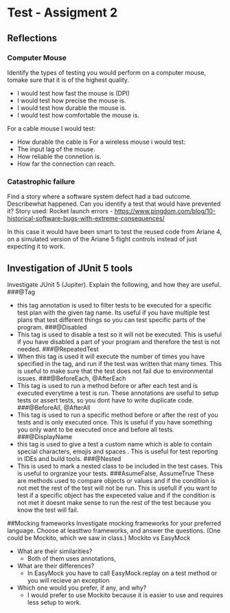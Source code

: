# Test - Assigment 2

## Reflections

### Computer Mouse
Identify the types of testing you would perform on a computer mouse, tomake sure that it is of the highest quality.
* I would test how fast the mouse is (DPI)
* I would test how precise the mouse is.
* I would test how durable the mouse is.
* I would test how comfortable the mouse is.

For a cable mouse I would test:
* How durable the cable is
For a wireless mouse i would test:
* The input lag of the mouse.
* How reliable the connetion is.
* How far the connection can reach. 

### Catastrophic failure
Find a story where a software system defect had a bad outcome. Describewhat happened. Can you identify a test that would have prevented it?
Story used: Rocket launch errors - https://www.pingdom.com/blog/10-historical-software-bugs-with-extreme-consequences/

In this case it would have been smart to test the reused code from Ariane 4, on a simulated version of the Ariane 5 flight controls instead of just expecting it to work. 

## Investigation of JUnit 5 tools
Investigate JUnit 5 (Jupiter). Explain the following, and how they are useful.
###@Tag
* this tag annotation is used to filter tests to be executed for a specific test plan with the given tag name. Its useful if you have multiple test plans that test different things so you can test specific parts of the program.
###@Disabled
* This tag is used to disable a test so it will not be executed. This is useful if you have disabled a part of your program and therefore the test is not needed.
###@RepeatedTest
* When this tag is used it will execute the number of times you have specified in the tag, and run if the test was written that many times. This is useful to make sure that the test does not fail due to  environmental issues.
###@BeforeEach, @AfterEach
* This tag is used to run a method before or after each test and is executed everytime a test is run. These annotations are useful to setup tests or assert tests,  so you dont have to write duplicate code. 
###@BeforeAll, @AfterAll
* This tag is used to run a specific method before or after the rest of you tests and is only executed once. This is useful if you have something you only want to be executed once and before all tests.
###@DisplayName
* this tag is used to give a test a custom name which is able to contain special characters, emojis and spaces . This is useful for test reporting in IDEs and build tools. 
###@Nested
* This is used to mark a nested class to be included in the test cases. This is useful to orgranize your tests.
###AsumeFalse, AssumeTrue
These are methods used to compare objects or values and if the condition is not met the rest of the test will not be run. This is usefull if you want to test if a specific object has the expeceted value and if the condition is not met it doesnt make sense to run the rest of the test because you know the test will fail.

##Mocking frameworks
Investigate mocking frameworks for your preferred language. Choose at leasttwo frameworks, and answer the questions. (One could be Mockito, which we saw in class.)
Mockito vs EasyMock
* What are their similarities?
    * Both of them uses annotations, 
* What are their differences?
    * In EasyMock you have to call EasyMock.replay on a test method or you will recieve an exception
* Which one would you prefer, if any, and why?
    * I would prefer to use Mockito because it is easier to use and requires less setup to work. 



